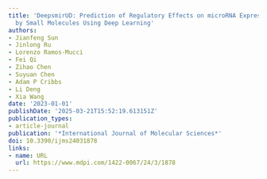 ```yaml
---
title: 'DeepsmirUD: Prediction of Regulatory Effects on microRNA Expression Mediated
  by Small Molecules Using Deep Learning'
authors:
- Jianfeng Sun
- Jinlong Ru
- Lorenzo Ramos-Mucci
- Fei Qi
- Zihao Chen
- Suyuan Chen
- Adam P Cribbs
- Li Deng
- Xia Wang
date: '2023-01-01'
publishDate: '2025-03-21T15:52:19.613151Z'
publication_types:
- article-journal
publication: '*International Journal of Molecular Sciences*'
doi: 10.3390/ijms24031878
links:
- name: URL
  url: https://www.mdpi.com/1422-0067/24/3/1878
---
```

